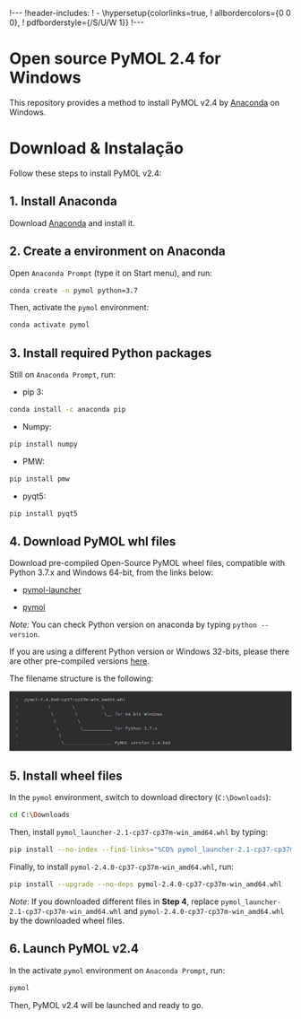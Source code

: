 !---
!header-includes:
!  - \hypersetup{colorlinks=true,
!            allbordercolors={0 0 0},
!            pdfborderstyle={/S/U/W 1}}
!---

Open source PyMOL 2.4 for Windows
=====

This repository provides a method to install PyMOL v2.4 by [Anaconda](https://www.anaconda.com) on Windows.


# Download & Instalação

Follow these steps to install PyMOL v2.4:

## 1. Install Anaconda

Download [Anaconda](https://www.anaconda.com/products/individual) and install it.

## 2. Create a environment on Anaconda

Open `Anaconda Prompt` (type it on Start menu), and run:

```bash
conda create -n pymol python=3.7
``` 

Then, activate the `pymol` environment:

```bash
conda activate pymol
```

## 3. Install required Python packages

Still on `Anaconda Prompt`, run:

- pip 3:
```bash
conda install -c anaconda pip
```

- Numpy:
```bash
pip install numpy
```

- PMW:
```bash
pip install pmw
```

- pyqt5:
```bash
pip install pyqt5
```

## 4. Download PyMOL whl files

Download pre-compiled Open-Source PyMOL wheel files, compatible with Python 3.7.x and Windows 64-bit, from the links below:

- [pymol-launcher](https://github.com/jvsguerra/pymol-2.4-win/releases/latest/download/pymol_launcher-2.1-cp37-cp37m-win_amd64.whl)

- [pymol](https://github.com/jvsguerra/pymol-2.4-win/releases/latest/download/pymol-2.4.0-cp37-cp37m-win_amd64.whl)

_Note:_ You can check Python version on anaconda by typing `python --version`.

If you are using a different Python version or Windows 32-bits, please there are other pre-compiled versions [here](https://www.lfd.uci.edu/~gohlke/pythonlibs/#pymol). 

The filename structure is the following:

![](imgs/wheel_filename_structure.png)

## 5. Install wheel files

In the `pymol` environment, switch to download directory (`C:\Downloads`):

```bash
cd C:\Downloads
```

Then, install `pymol_launcher-2.1-cp37-cp37m-win_amd64.whl` by typing:

```bash
pip install --no-index --find-links="%CD% pymol_launcher-2.1-cp37-cp37m-win_amd64.whl
```

Finally, to install `pymol-2.4.0-cp37-cp37m-win_amd64.whl`, run:

```bash
pip install --upgrade --no-deps pymol-2.4.0-cp37-cp37m-win_amd64.whl
```

_Note_: If you downloaded different files in **Step 4**, replace `pymol_launcher-2.1-cp37-cp37m-win_amd64.whl` and `pymol-2.4.0-cp37-cp37m-win_amd64.whl` by the downloaded wheel files.

## 6. Launch PyMOL v2.4

In the activate `pymol` environment on `Anaconda Prompt`, run:

```bash
pymol
```

Then, PyMOL v2.4 will be launched and ready to go.

